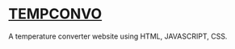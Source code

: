 # [TEMPCONVO](https://github.com/disanju/TEMPCONVO)
A temperature converter website using HTML, JAVASCRIPT, CSS.
